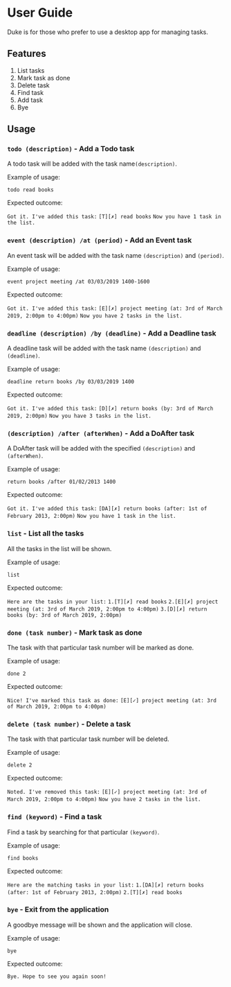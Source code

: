 # User Guide
Duke is for those who prefer to use a desktop app for managing tasks.

## Features
1. List tasks
2. Mark task as done
3. Delete task
4. Find task
5. Add task
6. Bye

## Usage

### `todo (description)` - Add a Todo task
A todo task will be added with the task name`(description)`.

Example of usage: 

`todo read books`

Expected outcome:

`Got it. I've added this task:`
 `[T][✗] read books`
`Now you have 1 task in the list.`

### `event (description) /at (period)` - Add an Event task
An event task will be added with the task name `(description)` and `(period)`.

Example of usage: 

`event project meeting /at 03/03/2019 1400-1600`

Expected outcome:

`Got it. I've added this task:` 
 `[E][✗] project meeting (at: 3rd of March 2019, 2:00pm to 4:00pm)`
`Now you have 2 tasks in the list.`

### `deadline (description) /by (deadline)` - Add a Deadline task
A deadline task will be added with the task name `(description)` and `(deadline)`.

Example of usage: 

`deadline return books /by 03/03/2019 1400`

Expected outcome:

`Got it. I've added this task:` 
 `[D][✗] return books (by: 3rd of March 2019, 2:00pm)`
`Now you have 3 tasks in the list.`

### `(description) /after (afterWhen)` - Add a DoAfter task
A DoAfter task will be added with the specified `(description)` and `(afterWhen)`.  

Example of usage:

`return books /after 01/02/2013 1400`

Expected outcome:

`Got it. I've added this task:`
 `[DA][✗] return books (after: 1st of February 2013, 2:00pm)`
`Now you have 1 task in the list.`

### `list` - List all the tasks
All the tasks in the list will be shown.

Example of usage:

`list`

Expected outcome:

`Here are the tasks in your list:`
`1.[T][✗] read books`
`2.[E][✗] project meeting (at: 3rd of March 2019, 2:00pm to 4:00pm)`
`3.[D][✗] return books (by: 3rd of March 2019, 2:00pm)`

### `done (task number)` - Mark task as done
The task with that particular task number will be marked as done.

Example of usage:

`done 2`

Expected outcome:

`Nice! I've marked this task as done:`
 `[E][✓] project meeting (at: 3rd of March 2019, 2:00pm to 4:00pm)`
 
 ### `delete (task number)` - Delete a task
 The task with that particular task number will be deleted.
 
 Example of usage:
 
 `delete 2`
 
 Expected outcome:
 
`Noted. I've removed this task:`
 `[E][✓] project meeting (at: 3rd of March 2019, 2:00pm to 4:00pm)`
 `Now you have 2 tasks in the list.`
 
 ### `find (keyword)` - Find a task
 Find a task by searching for that particular `(keyword)`.
 
 Example of usage:
 
 `find books`
 
 Expected outcome:
 
 `Here are the matching tasks in your list:`
`1.[DA][✗] return books (after: 1st of February 2013, 2:00pm)`
`2.[T][✗] read books`

### `bye` - Exit from the application
A goodbye message will be shown and the application will close.

Example of usage:

`bye`

Expected outcome:

`Bye. Hope to see you again soon!`
